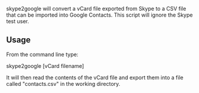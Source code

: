 skype2google will convert a vCard file exported from Skype to a CSV file that
can be imported into Google Contacts.  This script will ignore the Skype test
user.

## Usage ##

From the command line type:

   skype2google [vCard filename]

It will then read the contents of the vCard file and export them into a 
file called "contacts.csv" in the working directory.

